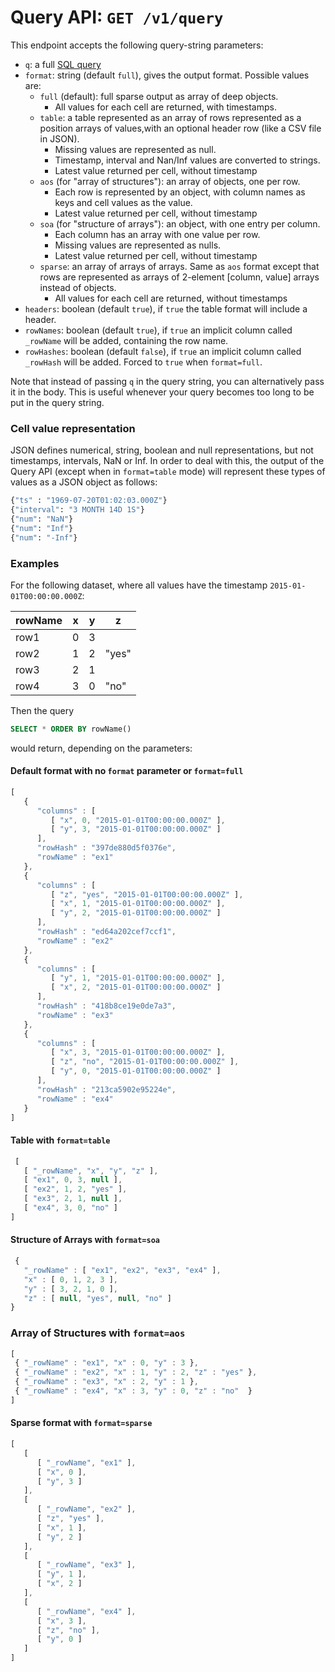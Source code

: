
# Query API: `GET /v1/query`

This endpoint accepts the following query-string parameters:

- `q`: a full [SQL query](Sql.md)
- `format`: string (default `full`), gives the output format.  Possible values are:
  - `full` (default): full sparse output as array of deep objects. 
      - All values for each cell are returned, with timestamps.
  - `table`: a table represented as an array of rows represented as
    a position arrays of values,with an optional header row (like a CSV file in JSON).   
      - Missing values are represented as null. 
      - Timestamp, interval and Nan/Inf values are converted to strings.
      - Latest value returned per cell, without timestamp
  - `aos` (for "array of structures"): an array of objects, one per row.
      - Each row is represented by an object, with column names as keys and
 cell values as the value.
      - Latest value returned per cell, without timestamp
  - `soa` (for "structure of arrays"): an object, with one entry per column.
      - Each column has an array with one value per row.
      - Missing values are represented as nulls.
      - Latest value returned per cell, without timestamp
  - `sparse`: an array of arrays of arrays. Same as `aos` format except that
    rows are represented as arrays of 2-element [column, value] arrays instead
    of objects. 
      - All values for each cell are returned, without timestamps
- `headers`: boolean (default `true`), if `true` the table format will include a header.
- `rowNames`: boolean (default `true`), if `true` an implicit column called `_rowName` will
   be added, containing the row name.
- `rowHashes`: boolean (default `false`), if `true` an implicit column called
  `_rowHash` will be added. Forced to `true` when `format=full`.

Note that instead of passing `q` in the query string, you can alternatively pass it in
the body. This is useful whenever your query becomes too long to be put in the query string.

### Cell value representation

JSON defines numerical, string, boolean and null representations, but not timestamps, intervals, NaN or Inf.
In order to deal with this, the output of the Query API (except when in `format=table` mode) will represent
these types of values as a JSON object as follows:

```python
{"ts" : "1969-07-20T01:02:03.000Z"}
{"interval": "3 MONTH 14D 1S"}
{"num": "NaN"}
{"num": "Inf"}
{"num": "-Inf"}
```

### Examples

For the following dataset, where all values have the timestamp `2015-01-01T00:00:00.000Z`:

| rowName | x | y | z |
|-----------|-----|-----|-----|
| row1      | 0   |   3 |
| row2      | 1   |   2 |"yes"|
| row3      | 2   |   1 |
| row4      | 3   |   0 | "no"|

Then the query

```sql
SELECT * ORDER BY rowName()
```
would return, depending on the parameters:


#### Default format with no `format` parameter or `format=full`

```javascript
[
   {
      "columns" : [
         [ "x", 0, "2015-01-01T00:00:00.000Z" ],
         [ "y", 3, "2015-01-01T00:00:00.000Z" ]
      ],
      "rowHash" : "397de880d5f0376e",
      "rowName" : "ex1"
   },
   {
      "columns" : [
         [ "z", "yes", "2015-01-01T00:00:00.000Z" ],
         [ "x", 1, "2015-01-01T00:00:00.000Z" ],
         [ "y", 2, "2015-01-01T00:00:00.000Z" ]
      ],
      "rowHash" : "ed64a202cef7ccf1",
      "rowName" : "ex2"
   },
   {
      "columns" : [
         [ "y", 1, "2015-01-01T00:00:00.000Z" ],
         [ "x", 2, "2015-01-01T00:00:00.000Z" ]
      ],
      "rowHash" : "418b8ce19e0de7a3",
      "rowName" : "ex3"
   },
   {
      "columns" : [
         [ "x", 3, "2015-01-01T00:00:00.000Z" ],
         [ "z", "no", "2015-01-01T00:00:00.000Z" ],
         [ "y", 0, "2015-01-01T00:00:00.000Z" ]
      ],
      "rowHash" : "213ca5902e95224e",
      "rowName" : "ex4"
   }
]
```

#### Table with `format=table`

```javascript
 [
   [ "_rowName", "x", "y", "z" ],
   [ "ex1", 0, 3, null ],
   [ "ex2", 1, 2, "yes" ],
   [ "ex3", 2, 1, null ],
   [ "ex4", 3, 0, "no" ]
]
```

#### Structure of Arrays with `format=soa`

```javascript
 {
   "_rowName" : [ "ex1", "ex2", "ex3", "ex4" ],
   "x" : [ 0, 1, 2, 3 ],
   "y" : [ 3, 2, 1, 0 ],
   "z" : [ null, "yes", null, "no" ]
}
```

### Array of Structures with `format=aos`

```javascript
[
 { "_rowName" : "ex1", "x" : 0, "y" : 3 },
 { "_rowName" : "ex2", "x" : 1, "y" : 2, "z" : "yes" },
 { "_rowName" : "ex3", "x" : 2, "y" : 1 },
 { "_rowName" : "ex4", "x" : 3, "y" : 0, "z" : "no"  }
]
```

#### Sparse format with `format=sparse`

```javascript
[
   [
      [ "_rowName", "ex1" ],
      [ "x", 0 ],
      [ "y", 3 ]
   ],
   [
      [ "_rowName", "ex2" ],
      [ "z", "yes" ],
      [ "x", 1 ],
      [ "y", 2 ]
   ],
   [
      [ "_rowName", "ex3" ],
      [ "y", 1 ],
      [ "x", 2 ]
   ],
   [
      [ "_rowName", "ex4" ],
      [ "x", 3 ],
      [ "z", "no" ],
      [ "y", 0 ]
   ]
]
```
